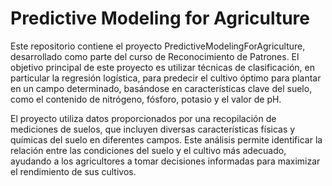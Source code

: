 # Predictive Modeling for Agriculture

Este repositorio contiene el proyecto PredictiveModelingForAgriculture, desarrollado como parte del curso de Reconocimiento de Patrones. El objetivo principal de este proyecto es utilizar técnicas de clasificación, en particular la regresión logística, para predecir el cultivo óptimo para plantar en un campo determinado, basándose en características clave del suelo, como el contenido de nitrógeno, fósforo, potasio y el valor de pH.

El proyecto utiliza datos proporcionados por una recopilación de mediciones de suelos, que incluyen diversas características físicas y químicas del suelo en diferentes campos. Este análisis permite identificar la relación entre las condiciones del suelo y el cultivo más adecuado, ayudando a los agricultores a tomar decisiones informadas para maximizar el rendimiento de sus cultivos.